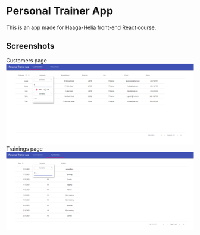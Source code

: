 # Personal Trainer App

This is an app made for Haaga-Helia front-end React course.

## Screenshots

Customers page
![Image of customers page](img/customers.png)
Trainings page
![Image of trainings page](img/trainings.png)
